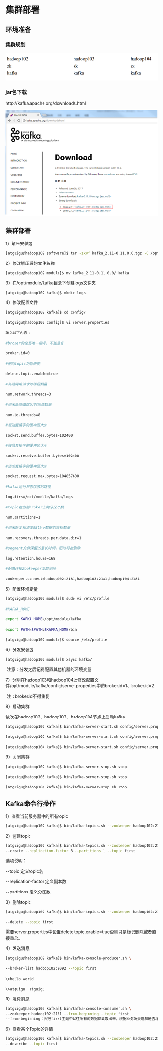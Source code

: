# 集群部署

## 环境准备

### 集群规划

![](../../assets/images/2021-05-15-16-55-33.png)

### jar包下载

http://kafka.apache.org/downloads.html

![](../../assets/images/2021-05-15-16-55-58.png)

## 集群部署

1）解压安装包

```sh
[atguigu@hadoop102 software]$ tar -zxvf kafka_2.11-0.11.0.0.tgz -C /opt/module/
```

2）修改解压后的文件名称

```sh
[atguigu@hadoop102 module]$ mv kafka_2.11-0.11.0.0/ kafka
```

3）在/opt/module/kafka目录下创建logs文件夹

```sh
[atguigu@hadoop102 kafka]$ mkdir logs
```

4）修改配置文件

```sh
[atguigu@hadoop102 kafka]$ cd config/

[atguigu@hadoop102 config]$ vi server.properties

输入以下内容：

#broker的全局唯一编号，不能重复

broker.id=0

#删除topic功能使能

delete.topic.enable=true

#处理网络请求的线程数量

num.network.threads=3

#用来处理磁盘IO的现成数量

num.io.threads=8

#发送套接字的缓冲区大小

socket.send.buffer.bytes=102400

#接收套接字的缓冲区大小

socket.receive.buffer.bytes=102400

#请求套接字的缓冲区大小

socket.request.max.bytes=104857600

#kafka运行日志存放的路径

log.dirs=/opt/module/kafka/logs

#topic在当前broker上的分区个数

num.partitions=1

#用来恢复和清理data下数据的线程数量

num.recovery.threads.per.data.dir=1

#segment文件保留的最长时间，超时将被删除

log.retention.hours=168

#配置连接Zookeeper集群地址

zookeeper.connect=hadoop102:2181,hadoop103:2181,hadoop104:2181
```

5）配置环境变量

```sh
[atguigu@hadoop102 module]$ sudo vi /etc/profile

#KAFKA_HOME

export KAFKA_HOME=/opt/module/kafka

export PATH=$PATH:$KAFKA_HOME/bin

[atguigu@hadoop102 module]$ source /etc/profile
```

6）分发安装包

```sh
[atguigu@hadoop102 module]$ xsync kafka/
```

​	注意：分发之后记得配置其他机器的环境变量

7）分别在hadoop103和hadoop104上修改配置文件/opt/module/kafka/config/server.properties中的broker.id=1、broker.id=2

​	注：broker.id不得重复

8）启动集群

依次在hadoop102、hadoop103、hadoop104节点上启动kafka

```sh
[atguigu@hadoop102 kafka]$ bin/kafka-server-start.sh config/server.properties &

[atguigu@hadoop103 kafka]$ bin/kafka-server-start.sh config/server.properties &

[atguigu@hadoop104 kafka]$ bin/kafka-server-start.sh config/server.properties &
```

9）关闭集群

```sh
[atguigu@hadoop102 kafka]$ bin/kafka-server-stop.sh stop

[atguigu@hadoop103 kafka]$ bin/kafka-server-stop.sh stop

[atguigu@hadoop104 kafka]$ bin/kafka-server-stop.sh stop
```

## Kafka命令行操作

1）查看当前服务器中的所有topic

```sh
[atguigu@hadoop102 kafka]$ bin/kafka-topics.sh --zookeeper hadoop102:2181 --list
```

2）创建topic

```sh
[atguigu@hadoop102 kafka]$ bin/kafka-topics.sh --zookeeper hadoop102:2181 \
--create --replication-factor 3 --partitions 1 --topic first
```
选项说明：

--topic 定义topic名

--replication-factor  定义副本数

--partitions  定义分区数

3）删除topic

```sh
[atguigu@hadoop102 kafka]$ bin/kafka-topics.sh --zookeeper hadoop102:2181 \

--delete --topic first
```

需要server.properties中设置delete.topic.enable=true否则只是标记删除或者直接重启。

4）发送消息

```sh
[atguigu@hadoop102 kafka]$ bin/kafka-console-producer.sh \

--broker-list hadoop102:9092 --topic first

\>hello world

\>atguigu  atguigu
```

5）消费消息

```sh
[atguigu@hadoop103 kafka]$ bin/kafka-console-consumer.sh \
--zookeeper hadoop102:2181 --from-beginning --topic first
--from-beginning：会把first主题中以往所有的数据都读取出来。根据业务场景选择是否增加该配置。
```

6）查看某个Topic的详情

```sh
[atguigu@hadoop102 kafka]$ bin/kafka-topics.sh --zookeeper hadoop102:2181 \
--describe --topic first
```
